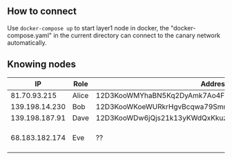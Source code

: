 ## How to connect 

Use `docker-compose up` to start layer1 node in docker, the "docker-compose.yaml" in the current directory can connect to the canary network automatically.

## Knowing nodes

| IP             | Role  | Address                                              | Comment |
| -------------- | ----- | ---------------------------------------------------- | ------- |
| 81.70.93.215   | Alice | 12D3KooWMYhaBN5Kq2DyAmk7Ao4FSspdP1bC9JdypBUPSQ5JXi9m |         |
| 139.198.14.230 | Bob   | 12D3KooWKoeWURkrHgvBcqwa79Smm1TBDK12AnHUXXbgQaJuK4R6 |         |
| 139.198.187.91 | Dave  | 12D3KooWDw6jQjs21k13yKWdQxKkuzrNdVEe9ZcQM5bxh9c5iuHp | jacky_qinyun        |
| 68.183.182.174 | Eve | ?? | Digital ocean node in Singapore |

